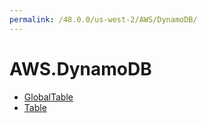 ```yaml
---
permalink: /48.0.0/us-west-2/AWS/DynamoDB/
---
```


# AWS.DynamoDB



* [GlobalTable](GlobalTable.md)
* [Table](Table.md)